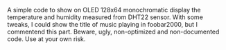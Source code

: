 A simple code to show on OLED 128x64 monochromatic display the temperature and humidity measured from DHT22 sensor. With some tweaks, I could show the title of music playing in foobar2000, but I commentend this part. Beware, ugly, non-optimized and non-documented code. Use at your own risk.